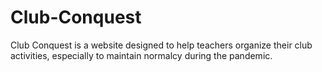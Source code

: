 # Club-Conquest
Club Conquest is a website designed to help teachers organize their club activities, especially to maintain normalcy during the pandemic.
